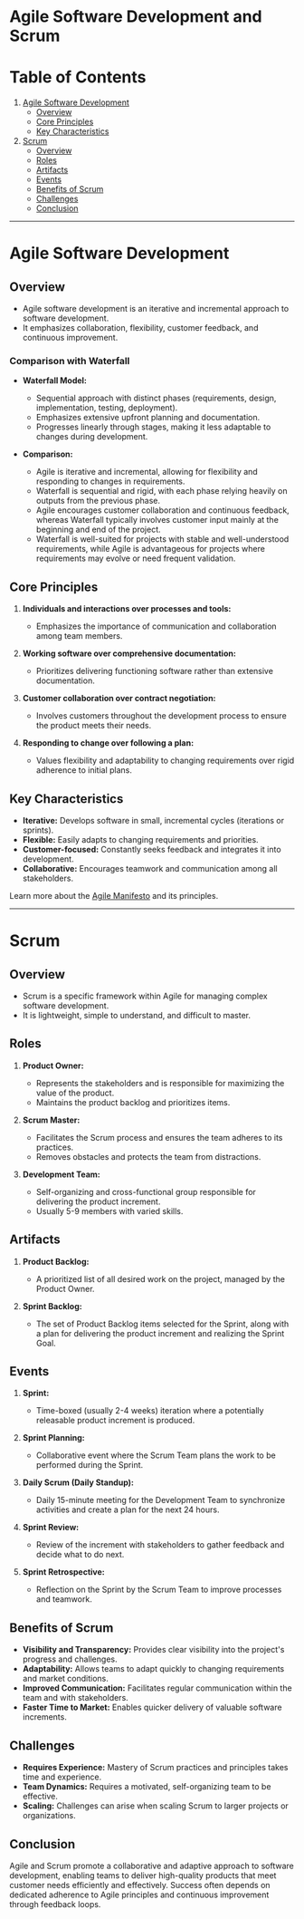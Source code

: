 # Agile Software Development and Scrum

# Table of Contents
1. [Agile Software Development](#agile-software-development)
   - [Overview](#overview)
   - [Core Principles](#core-principles)
   - [Key Characteristics](#key-characteristics)
2. [Scrum](#scrum)
   - [Overview](#overview-1)
   - [Roles](#roles)
   - [Artifacts](#artifacts)
   - [Events](#events)
   - [Benefits of Scrum](#benefits-of-scrum)
   - [Challenges](#challenges)
   - [Conclusion](#conclusion)

---

# Agile Software Development
## Overview
- Agile software development is an iterative and incremental approach to software development.
- It emphasizes collaboration, flexibility, customer feedback, and continuous improvement.

### Comparison with Waterfall
- **Waterfall Model:**
  - Sequential approach with distinct phases (requirements, design, implementation, testing, deployment).
  - Emphasizes extensive upfront planning and documentation.
  - Progresses linearly through stages, making it less adaptable to changes during development.
  
- **Comparison:**
  - Agile is iterative and incremental, allowing for flexibility and responding to changes in requirements.
  - Waterfall is sequential and rigid, with each phase relying heavily on outputs from the previous phase.
  - Agile encourages customer collaboration and continuous feedback, whereas Waterfall typically involves customer input mainly at the beginning and end of the project.
  - Waterfall is well-suited for projects with stable and well-understood requirements, while Agile is advantageous for projects where requirements may evolve or need frequent validation.


## Core Principles
1. **Individuals and interactions over processes and tools:**
   - Emphasizes the importance of communication and collaboration among team members.

2. **Working software over comprehensive documentation:**
   - Prioritizes delivering functioning software rather than extensive documentation.

3. **Customer collaboration over contract negotiation:**
   - Involves customers throughout the development process to ensure the product meets their needs.

4. **Responding to change over following a plan:**
   - Values flexibility and adaptability to changing requirements over rigid adherence to initial plans.

## Key Characteristics
- **Iterative:** Develops software in small, incremental cycles (iterations or sprints).
- **Flexible:** Easily adapts to changing requirements and priorities.
- **Customer-focused:** Constantly seeks feedback and integrates it into development.
- **Collaborative:** Encourages teamwork and communication among all stakeholders.

Learn more about the [Agile Manifesto](https://agilemanifesto.org/) and its principles.

---
# Scrum

## Overview
- Scrum is a specific framework within Agile for managing complex software development.
- It is lightweight, simple to understand, and difficult to master.

## Roles
1. **Product Owner:**
   - Represents the stakeholders and is responsible for maximizing the value of the product.
   - Maintains the product backlog and prioritizes items.

2. **Scrum Master:**
   - Facilitates the Scrum process and ensures the team adheres to its practices.
   - Removes obstacles and protects the team from distractions.

3. **Development Team:**
   - Self-organizing and cross-functional group responsible for delivering the product increment.
   - Usually 5-9 members with varied skills.

## Artifacts
1. **Product Backlog:**
   - A prioritized list of all desired work on the project, managed by the Product Owner.

2. **Sprint Backlog:**
   - The set of Product Backlog items selected for the Sprint, along with a plan for delivering the product increment and realizing the Sprint Goal.

## Events
1. **Sprint:**
   - Time-boxed (usually 2-4 weeks) iteration where a potentially releasable product increment is produced.

2. **Sprint Planning:**
   - Collaborative event where the Scrum Team plans the work to be performed during the Sprint.

3. **Daily Scrum (Daily Standup):**
   - Daily 15-minute meeting for the Development Team to synchronize activities and create a plan for the next 24 hours.

4. **Sprint Review:**
   - Review of the increment with stakeholders to gather feedback and decide what to do next.

5. **Sprint Retrospective:**
   - Reflection on the Sprint by the Scrum Team to improve processes and teamwork.

## Benefits of Scrum
- **Visibility and Transparency:** Provides clear visibility into the project's progress and challenges.
- **Adaptability:** Allows teams to adapt quickly to changing requirements and market conditions.
- **Improved Communication:** Facilitates regular communication within the team and with stakeholders.
- **Faster Time to Market:** Enables quicker delivery of valuable software increments.

## Challenges
- **Requires Experience:** Mastery of Scrum practices and principles takes time and experience.
- **Team Dynamics:** Requires a motivated, self-organizing team to be effective.
- **Scaling:** Challenges can arise when scaling Scrum to larger projects or organizations.

## Conclusion
Agile and Scrum promote a collaborative and adaptive approach to software development, enabling teams to deliver high-quality products that meet customer needs efficiently and effectively. Success often depends on dedicated adherence to Agile principles and continuous improvement through feedback loops.
